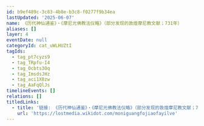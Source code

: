 ```yaml
---
id: b9ef489c-3c83-4b8e-b3c8-f0277f9b34ea
lastUpdated: '2025-06-07'
name: 《历代神仙通鉴》・《摩尼光佛教法仪略》（部分发现的敦煌摩尼教文献；731年）
aliases: []
layer: 4
eventDate: null
categoryId: cat_uWLHUZtI
tagIds:
  - tag_pt7cyzs9
  - tag_TRpfu-I4
  - tag_Ocbts3Oq
  - tag_ImsdsJHz
  - tag_aci1X8zw
  - tag_AaFqQlJs
timelineEvents: []
relations: []
titledLinks:
  - title: '链接: 《历代神仙通鉴》・《摩尼光佛教法仪略》（部分发现的敦煌摩尼教文献；731年）'
    url: 'https://lostmedia.wikidot.com/moniguangfojiaofayilve'
---
```


